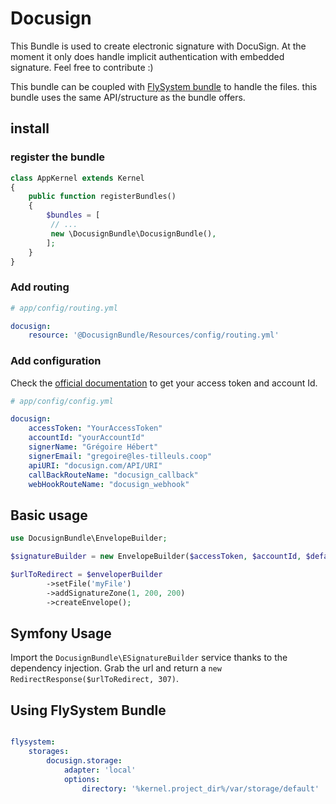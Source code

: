 # Docusign

This Bundle is used to create electronic signature with DocuSign.
At the moment it only does handle implicit authentication with embedded signature.
Feel free to contribute :)

This bundle can be coupled with [FlySystem bundle](league/flysystem-bundle) to handle the files.
this bundle uses the same API/structure as the bundle offers. 

## install

### register the bundle

```php
class AppKernel extends Kernel
{
    public function registerBundles()
    {
        $bundles = [
         // ...
         new \DocusignBundle\DocusignBundle(),
        ];
    }
}
```

### Add routing

```yml
# app/config/routing.yml

docusign:
    resource: '@DocusignBundle/Resources/config/routing.yml'
```

### Add configuration

Check the [official documentation](https://github.com/docusign/qs-php) to get your access token and account Id.

```yml
# app/config/config.yml

docusign:
    accessToken: "YourAccessToken"
    accountId: "yourAccountId"
    signerName: "Grégoire Hébert"
    signerEmail: "gregoire@les-tilleuls.coop"
    apiURI: "docusign.com/API/URI"
    callBackRouteName: "docusign_callback"
    webHookRouteName: "docusign_webhook"

```

## Basic usage

```php
use DocusignBundle\EnvelopeBuilder;

$signatureBuilder = new EnvelopeBuilder($accessToken, $accountId, $defaultSignerName, $defaultSignerEmail, $apiURI);

$urlToRedirect = $enveloperBuilder
        ->setFile('myFile')
        ->addSignatureZone(1, 200, 200)
        ->createEnvelope();
```

## Symfony Usage

Import the `DocusignBundle\ESignatureBuilder` service thanks to the dependency injection.
Grab the url and return a `new RedirectResponse($urlToRedirect, 307)`.

## Using FlySystem Bundle

```yaml

flysystem:
    storages:
        docusign.storage:
            adapter: 'local'
            options:
                directory: '%kernel.project_dir%/var/storage/default'
```
